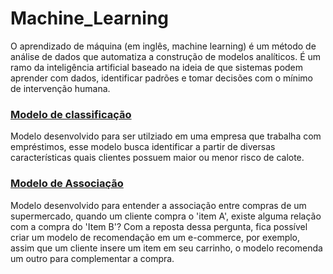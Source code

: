 # Machine_Learning

O aprendizado de máquina (em inglês, machine learning) é um método de análise de dados que automatiza a construção de modelos analíticos. É um ramo da inteligência artificial baseado na ideia de que sistemas podem aprender com dados, identificar padrões e tomar decisões com o mínimo de intervenção humana.


### [Modelo de classificação](https://github.com/igormartins0301/Machine_Learning/blob/main/Projeto_risco_de_cr%C3%A9dito_Classificacao.ipynb)
Modelo desenvolvido para ser utilziado em uma empresa que trabalha com empréstimos, esse modelo busca identificar a partir de diversas características quais clientes possuem maior ou menor risco de calote.



### [Modelo de Associação](https://github.com/igormartins0301/Machine_Learning/blob/main/Modelo_de_associa%C3%A7%C3%A3o.ipynb)
Modelo desenvolvido para entender a associação entre compras de um supermercado, quando um cliente compra o 'item A', existe alguma relação com a compra do 'Item B'?
Com a reposta dessa pergunta, fica possível criar um modelo de recomendação em um e-commerce, por exemplo, assim que um cliente insere um item em seu carrinho, o modelo recomenda um outro para complementar a compra.
